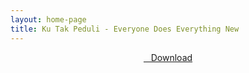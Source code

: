 ```yaml
---
layout: home-page
title: Ku Tak Peduli - Everyone Does Everything New
---
```


<center>
<a href="https://drive.google.com/uc?authuser=0&id=1dm9OXJwsak43C4y8E5i9QcGMrtynL08K&export=download" ><i class="fa fa-caret-down" aria-hidden="true"></i>&nbsp; &nbsp;Download</a>
</center>
